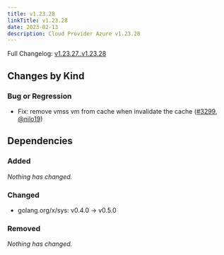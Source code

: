 ```yaml
---
title: v1.23.28
linkTitle: v1.23.28
date: 2023-02-13
description: Cloud Provider Azure v1.23.28
---
```

Full Changelog: [v1.23.27..v1.23.28](https://github.com/kubernetes-sigs/cloud-provider-azure/compare/v1.23.27...v1.23.28)

## Changes by Kind

### Bug or Regression

- Fix: remove vmss vm from cache when invalidate the cache ([#3299](https://github.com/kubernetes-sigs/cloud-provider-azure/pull/3299), [@nilo19](https://github.com/nilo19))

## Dependencies

### Added
_Nothing has changed._

### Changed
- golang.org/x/sys: v0.4.0 → v0.5.0

### Removed
_Nothing has changed._
